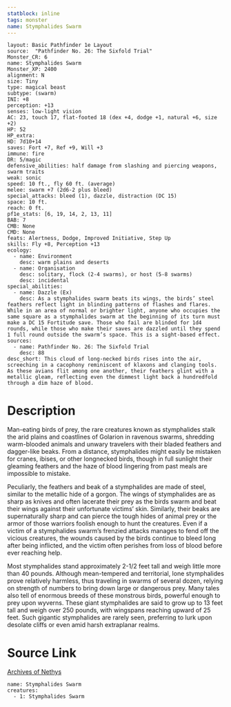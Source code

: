 ```yaml
---
statblock: inline
tags: monster
name: Stymphalides Swarm
---
```

```statblock
layout: Basic Pathfinder 1e Layout
source:  "Pathfinder No. 26: The Sixfold Trial"
Monster_CR: 6
name: Stymphalides Swarm
Monster_XP: 2400
alignment: N
size: Tiny
type: magical beast
subtype: (swarm)
INI: +8
perception: +13
senses: low-light vision
AC: 23, touch 17, flat-footed 18 (dex +4, dodge +1, natural +6, size +2)
HP: 52
HP_extra: 
HD: 7d10+14
saves: Fort +7, Ref +9, Will +3
immune: fire
DR: 5/magic
defensive_abilities: half damage from slashing and piercing weapons, swarm traits
weak: sonic
speed: 10 ft., fly 60 ft. (average)
melee: swarm +7 (2d6-2 plus bleed)
special_attacks: bleed (1), dazzle, distraction (DC 15)
space: 10 ft.
reach: 0 ft.
pf1e_stats: [6, 19, 14, 2, 13, 11]
BAB: 7
CMB: None
CMD: None
feats: Alertness, Dodge, Improved Initiative, Step Up
skills: Fly +8, Perception +13
ecology:
  - name: Environment
    desc: warm plains and deserts
  - name: Organisation
    desc: solitary, flock (2-4 swarms), or host (5-8 swarms)
    desc: incidental
special_abilities:
  - name: Dazzle (Ex)
    desc: As a stymphalides swarm beats its wings, the birds’ steel feathers reflect light in blinding patterns of flashes and flares. While in an area of normal or brighter light, anyone who occupies the same square as a stymphalides swarm at the beginning of its turn must make a DC 15 Fortitude save. Those who fail are blinded for 1d4 rounds, while those who make their saves are dazzled until they spend 1 full round outside the swarm’s space. This is a sight-based effect.
sources:
  - name: Pathfinder No. 26: The Sixfold Trial
    desc: 88
desc_short: This cloud of long-necked birds rises into the air, screeching in a cacophony reminiscent of klaxons and clanging tools. As these avians flit among one another, their feathers glint with a metallic gleam, reflecting even the dimmest light back a hundredfold through a dim haze of blood.
```
# Description
Man-eating birds of prey, the rare creatures known as stymphalides stalk the arid plains and coastlines of Golarion in ravenous swarms, shredding warm-blooded animals and unwary travelers with their bladed feathers and dagger-like beaks. From a distance, stymphalides might easily be mistaken for cranes, ibises, or other longnecked birds, though in full sunlight their gleaming feathers and the haze of blood lingering from past meals are impossible to mistake.

Peculiarly, the feathers and beak of a stymphalides are made of steel, similar to the metallic hide of a gorgon. The wings of stymphalides are as sharp as knives and often lacerate their prey as the birds swarm and beat their wings against their unfortunate victims’ skin. Similarly, their beaks are supernaturally sharp and can pierce the tough hides of animal prey or the armor of those warriors foolish enough to hunt the creatures. Even if a victim of a stymphalides swarm’s frenzied attacks manages to fend off the vicious creatures, the wounds caused by the birds continue to bleed long after being inflicted, and the victim often perishes from loss of blood before ever reaching help.

Most stymphalides stand approximately 2-1/2 feet tall and weigh little more than 40 pounds. Although mean-tempered and territorial, lone stymphalides prove relatively harmless, thus traveling in swarms of several dozen, relying on strength of numbers to bring down large or dangerous prey. Many tales also tell of enormous breeds of these monstrous birds, powerful enough to prey upon wyverns. These giant stymphalides are said to grow up to 13 feet tall and weigh over 250 pounds, with wingspans reaching upward of 25 feet. Such gigantic stymphalides are rarely seen, preferring to lurk upon desolate cliffs or even amid harsh extraplanar realms.
# Source Link
[Archives of Nethys](https://aonprd.com/MonsterDisplay.aspx?ItemName=Stymphalides%20Swarm)
```encounter-table
name: Stymphalides Swarm
creatures:
  - 1: Stymphalides Swarm
```
